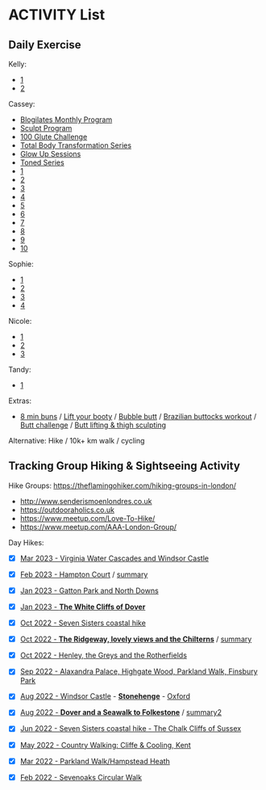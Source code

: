 # ACTIVITY List

## Daily Exercise 

Kelly:
- [1](https://www.youtube.com/watch?v=jaqciTxwDoE)
- [2](https://www.youtube.com/watch?v=Q1SHe5IPtk8)

Cassey:
- [Blogilates Monthly Program](https://www.blogilates.com/blog/new-beginners-calendar-2-0-for-2015/)
- [Sculpt Program](https://www.blogilates.com/blog/28daysummersculpt/)
- [100 Glute Challenge](https://www.youtube.com/playlist?list=PLSCcAGyv98idAYy_syDOjnnZ5E362V-wK)
- [Total Body Transformation Series](https://www.youtube.com/playlist?list=PLSCcAGyv98idtpf9ieOEyWtpVXgnLxvZt)
- [Glow Up Sessions](https://www.youtube.com/playlist?list=PLSCcAGyv98icXNi46_I3t-qy58p846WPr)
- [Toned Series](https://www.youtube.com/playlist?list=PLSCcAGyv98ick76ygMkdu7PuRFfpn8ixM)
- [1](https://www.youtube.com/watch?v=CKe6EYSzmtU)
- [2](https://www.youtube.com/watch?v=inL-zRXWpkk)
- [3](https://www.youtube.com/watch?v=s0CkBw5Wock)
- [4](https://www.youtube.com/watch?v=aE4j3KR5m54)
- [5](https://www.youtube.com/watch?v=cyh82HKddUc)
- [6](https://www.youtube.com/watch?v=QhxwCPwCrOQ)
- [7](https://www.youtube.com/watch?v=Yd0ywRGT-zg)
- [8](https://www.youtube.com/watch?v=I6xCb7s5CE4)
- [9](https://www.youtube.com/watch?v=ph1NjaXvOvg)
- [10](https://www.youtube.com/watch?v=-SN-TQDqWXU)

Sophie:
- [1](https://www.youtube.com/watch?v=sQVFoWGjD4k)
- [2](https://www.youtube.com/watch?v=nHxdKUI_r_g)
- [3](https://www.youtube.com/watch?v=VvrHo1NDITY)
- [4](https://www.youtube.com/watch?v=YvmC1mTWXnQ)

Nicole:
- [1](https://www.youtube.com/watch?v=koTzaUu7Vws)
- [2](https://www.youtube.com/watch?v=GTZioQTSy8o)
- [3](https://www.youtube.com/watch?v=_HnWLkHL1hU)

Tandy:
- [1](https://www.youtube.com/watch?v=_CDbPNZx5Ao)

Extras: 
- [8 min buns](https://www.youtube.com/watch?v=bMnW7bbkV6Q)
/ [Lift your booty](https://www.youtube.com/watch?v=j0rgbfeRFVA)
/ [Bubble butt](https://www.youtube.com/watch?v=faQ9lkjiRaM)
/ [Brazilian buttocks workout](https://www.youtube.com/watch?v=Qow5XgDqEdo)
/ [Butt challenge](https://www.youtube.com/watch?v=rwVzamFR-tg)
/ [Butt lifting & thigh sculpting](https://www.youtube.com/watch?v=h_rAyZgbSPM)


Alternative: Hike / 10k+ km walk / cycling

## Tracking Group Hiking & Sightseeing Activity

Hike Groups: https://theflamingohiker.com/hiking-groups-in-london/
- http://www.senderismoenlondres.co.uk
- https://outdooraholics.co.uk
- https://www.meetup.com/Love-To-Hike/
- https://www.meetup.com/AAA-London-Group/

Day Hikes:
- [x] [Mar 2023 - Virginia Water Cascades and Windsor Castle](http://www.senderismoenlondres.co.uk/virginia-water-cascades-and-windsor-castle.html)
- [x] [Feb 2023 - Hampton Court](http://www.senderismoenlondres.co.uk/beginner-walkers-hampton-court-circular-walk.html) / [summary](https://www.youtube.com/watch?v=z1WbJLTAKdU)
- [x] [Jan 2023 - Gatton Park and North Downs](http://www.senderismoenlondres.co.uk/events/gatton-park-and-north-downs-way.html)
- [x] [Jan 2023 - **The White Cliffs of Dover**](https://www.youtube.com/watch?v=yNMRcbNbU9w)
- [x] [Oct 2022 - Seven Sisters coastal hike](https://www.alltrails.com/en-gb/trail/england/east-sussex/seven-sisters)
- [x] [Oct 2022 - **The Ridgeway, lovely views and the Chilterns**](http://www.senderismoenlondres.co.uk/events/the-ridgeway-lovely-views-and-the-chilterns-hiking-uk.html) / [summary](https://www.youtube.com/watch?v=wx5ZAZjn_3k)
- [x] [Oct 2022 - Henley, the Greys and the Rotherfields](https://www.alltrails.com/explore/trail/england/oxfordshire/henley-the-greys-and-the-rotherfields?u=i)
- [x] [Sep 2022 - Alaxandra Palace, Highgate Wood, Parkland Walk, Finsbury Park](https://www.alltrails.com/en-gb/trail/england/london/parkland-walk)
- [x] [Aug 2022 - Windsor Castle](https://www.windsor.gov.uk/things-to-do/windsor-castle-p43983) - [**Stonehenge**](https://www.english-heritage.org.uk/visit/places/stonehenge/) - [Oxford](https://oxfordcity.co.uk)
- [x] [Aug 2022 - **Dover and a Seawalk to Folkestone**](https://www.youtube.com/watch?v=EYPWkXJpBCk) / [summary2](https://www.youtube.com/watch?v=BlMahC4vt0E)
- [x] [Jun 2022 - Seven Sisters coastal hike - The Chalk Cliffs of Sussex](https://www.youtube.com/watch?v=IQuccORLDxQ)
- [x] [May 2022 - Country Walking: Cliffe & Cooling, Kent](https://www.google.com/search?q=Cliffe+Cooling+Kent&hl=tr&source=lnms&tbm=isch&sa=X&ved=2ahUKEwiujbS119X5AhWaS0EAHeH-CwIQ_AUoAnoECAIQBA&biw=1792&bih=898&dpr=2)
- [x] [Mar 2022 - Parkland Walk/Hampstead Heath](https://www.cityoflondon.gov.uk/things-to-do/green-spaces/hampstead-heath)
- [x] [Feb 2022 - Sevenoaks Circular Walk](https://www.alltrails.com/england/kent/sevenoaks/walking)



